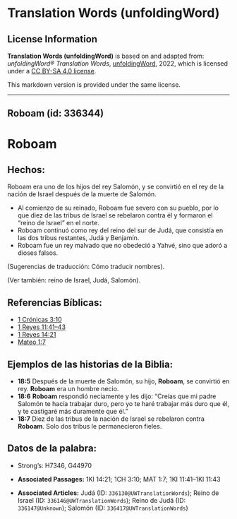 # Translation Words (unfoldingWord)

## License Information

**Translation Words (unfoldingWord)** is based on and adapted from: _unfoldingWord® Translation Words_, [unfoldingWord](https://unfoldingword.org/utw), 2022, which is licensed under a [CC BY-SA 4.0 license](https://creativecommons.org/licenses/by-sa/4.0/legalcode.en).

This markdown version is provided under the same license.



--------------------------------

## Roboam (id: 336344)

Roboam
======

Hechos:
-------

Roboam era uno de los hijos del rey Salomón, y se convirtió en el rey de la nación de Israel después de la muerte de Salomón.

* Al comienzo de su reinado, Roboam fue severo con su pueblo, por lo que diez de las tribus de Israel se rebelaron contra él y formaron el “reino de Israel” en el norte.
* Roboam continuó como rey del reino del sur de Judá, que consistía en las dos tribus restantes, Judá y Benjamín.
* Roboam fue un rey malvado que no obedeció a Yahvé, sino que adoró a dioses falsos.

(Sugerencias de traducción: Cómo traducir nombres).

(Ver también: reino de Israel, Judá, Salomón).

Referencias Bíblicas:
---------------------

* [1 Crónicas 3:10](https://ref.ly/1Chr3:10)
* [1 Reyes 11:41–43](https://ref.ly/1Kgs11:41-1Kgs11:43)
* [1 Reyes 14:21](https://ref.ly/1Kgs14:21)
* [Mateo 1:7](https://ref.ly/Matt1:7)

Ejemplos de las historias de la Biblia:
---------------------------------------

* **18:5** Después de la muerte de Salomón, su hijo, **Roboam**, se convirtió en rey. **Roboam** era un hombre necio.
* **18:6** **Roboam** respondió neciamente y les dijo: “Creías que mi padre Salomón te hacía trabajar duro, pero yo te haré trabajar más duro que él, y te castigaré más duramente que él.”
* **18:7** Diez de las tribus de la nación de Israel se rebelaron contra **Roboam**. Solo dos tribus le permanecieron fieles.

Datos de la palabra:
--------------------

* Strong’s: H7346, G44970

* **Associated Passages:** 1KI 14:21; 1CH 3:10; MAT 1:7; 1KI 11:41–1KI 11:43
* **Associated Articles:** Judá (ID: `336130@UWTranslationWords`); Reino de Israel (ID: `336146@UWTranslationWords`); Reino de Judá (ID: `336147@Unknown`); Salomón (ID: `336417@UWTranslationWords`)

